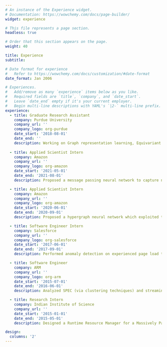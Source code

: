 ```yaml
---
# An instance of the Experience widget.
# Documentation: https://wowchemy.com/docs/page-builder/
widget: experience

# This file represents a page section.
headless: true

# Order that this section appears on the page.
weight: 40

title: Experience
subtitle:

# Date format for experience
#   Refer to https://wowchemy.com/docs/customization/#date-format
date_format: Jan 2006

# Experiences.
#   Add/remove as many `experience` items below as you like.
#   Required fields are `title`, `company`, and `date_start`.
#   Leave `date_end` empty if it's your current employer.
#   Begin multi-line descriptions with YAML's `|2-` multi-line prefix.
experience:
  - title: Graduate Research Assistant
    company: Purdue University
    company_url: ''
    company_logo: org-purdue
    date_start: '2018-08-01'
    date_end: ''
    description: Working on Graph representation learning, Equivariant and Invariant representation learning
        
  - title: Applied Scientist Intern
    company: Amazon
    company_url: ''
    company_logo: org-amazon
    date_start: '2021-05-01'
    date_end: '2021-08-01'
    description: Proposed a message passing neural network to capture non rigidity of protein molecules.  We defined conditional transformations (via conditional group equivariances and invariances) that can better describe non-rigidity and conformations of different proteins, while respecting the restrictions posed by constraints on dihedral (torsion) angles and steric repulsions of atoms. We demonstrated performance gains over existing baselines and also provided a model agnostic strategy to improve baseline models.

  - title: Applied Scientist Intern
    company: Amazon
    company_url: ''
    company_logo: org-amazon
    date_start: '2020-06-01'
    date_end: '2020-09-01'
    description: Proposed a hypergraph neural network which exploited the incidence structure and hence worked on real world sparse hypergraphs. Provided provably expressive representations of vertices and hyperedges, as well as that of the complete hypergraph which preserved properties of hypergraph isomorphism. Introduced a new task on hypergraphs -- namely variable sized hyperedge expansion and also performed variable sized hyperedge classification and demonstrated improved performance over existing baselines.

  - title: Software Engineer Intern
    company: Salesforce
    company_url: ''
    company_logo: org-salesforce
    date_start: '2017-06-01'
    date_end: '2017-09-01'
    description: Performed anomaly detection on experienced page load time data accumulated from high traffic network logs with over 100 million data points over 30-days across all continents. Performed incremental spectral clustering to analyze attribute based anomalies using Spark and discovered correlations among various metrics using spectral decomposition as a part of root cause analysis. Built an online random forests model on Spark for real time root cause analysis.

  - title: Software Engineer
    company: ARM
    company_url: ''
    company_logo: org-arm
    date_start: '2015-07-01'
    date_end: '2016-06-01'
    description: Analyzed SPEC (via clustering techniques) and streaming workload performance for mobile and enterprise systems with strong emphasis on big. LITTLE clusters, interconnect and memory. Developed and characterized benchmarks for the cache hierarchy and memory controllers Developed a light weight architecture agnostic Power Model with an accuracy of 97\% represented by a multivariate linear regression of various PMU counters, learnt from carefully selected micros. Developed a scheduler for a shared emulator, modeled as a constraint satisfaction problem.

  - title: Research Intern
    company: Indian Institute of Science
    company_url: ''
    date_start: '2015-01-01'
    date_end: '2015-05-01'
    description: Designed a Runtime Resource Manager for a Massively Parallel Dynamically Reconfigurable Accelerator to efficiently map code and data to a distributed memory for the acceleration of specific compute kernels. Developed kernel modules and a host user application to provide support for a device driver to facilitate communication over a PCIe Interface. A simulator for the whole system was also implemented.

design:
  columns: '2'
---
```

